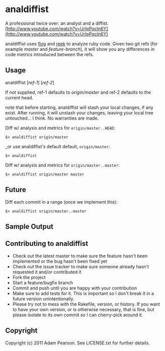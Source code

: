 analdiffist
============

A professional twice over: an analyst and a diffist.
[http://www.youtube.com/watch?v=UrIpPqcln6Y](http://www.youtube.com/watch?v=UrIpPqcln6Y)

analdiffist uses [flog](http://ruby.sadi.st/Flog.html) and [reek](https://github.com/kevinrutherford/reek/wiki) to analyze ruby code.
Given two git refs (for example *master* and *feature-branch*), it will show you any differences in code metrics introduced between the refs.

Usage
-------

analdiffist [*ref-1*] [*ref-2*]

If not supplied, ref-1 defaults to *origin/master* and ref-2 defaults to the current head. 

note that before starting, analdiffist will stash your local changes, if any exist. After running, it will unstash your changes, leaving your local tree untouched... I think. No warranties are made.

Diff w/ analysis and metrics for `origin/master..HEAD`:

    $> analdiffist origin/master

_or use analdiffist's default default, `origin/master`:

    $> analdiffist

Diff w/ analysis and metrics for `origin/master..master`:

    $> analdiffist origin/master master

Future
------

Diff each commit in a range (once we implement this):

    $> analdiffist origin/master..master


Sample Output
--------------



Contributing to analdiffist
------------------------------
* Check out the latest master to make sure the feature hasn't been implemented or the bug hasn't been fixed yet
* Check out the issue tracker to make sure someone already hasn't requested it and/or contributed it
* Fork the project
* Start a feature/bugfix branch
* Commit and push until you are happy with your contribution
* Make sure to add tests for it. This is important so I don't break it in a future version unintentionally.
* Please try not to mess with the Rakefile, version, or history. If you want to have your own version, or is otherwise necessary, that is fine, but please isolate to its own commit so I can cherry-pick around it.

Copyright
--------------------

Copyright (c) 2011 Adam Pearson. See LICENSE.txt for
further details.


